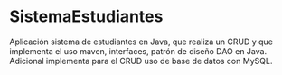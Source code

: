 # SistemaEstudiantes
Aplicación sistema de estudiantes en Java, que realiza un CRUD y que implementa el uso maven, interfaces, patrón de diseño DAO en Java. Adicional implementa para el CRUD uso de base de datos con MySQL.

